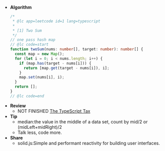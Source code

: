 
- **Algorithm**
  ```ts
  /*
   * @lc app=leetcode id=1 lang=typescript
   *
   * [1] Two Sum
   */
  // one pass hash map
  // @lc code=start
  function twoSum(nums: number[], target: number): number[] {
    const map = new Map();
    for (let i = 0; i < nums.length; i++) {
      if (map.has(target - nums[i])) {
        return [map.get(target - nums[i]), i];
      }
      map.set(nums[i], i);
    }
    return [];
  }
  // @lc code=end

  ```
- **Review** 
  - NOT FINISHED [The TypeScript Tax](https://medium.com/javascript-scene/the-typescript-tax-132ff4cb175b)
- **Tip** 
  - median:the value in the middle of a data set, count by mid/2 or (midLeft+midRight)/2
  - Talk less, code more.
- **Share** 
  - solid.js:Simple and performant reactivity for building user interfaces.

